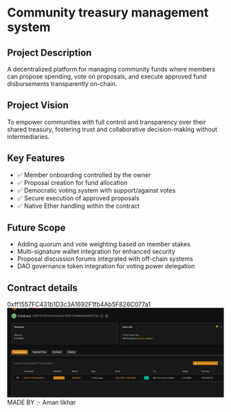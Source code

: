 # Community treasury management system
 
## Project Description   
   
A decentralized platform for managing community funds where members can propose spending, vote on proposals, and execute approved fund disbursements transparently on-chain.

## Project Vision

To empower communities with full control and transparency over their shared treasury, fostering trust and collaborative decision-making without intermediaries.

## Key Features

- ✅ Member onboarding controlled by the owner
- ✅ Proposal creation for fund allocation
- ✅ Democratic voting system with support/against votes
- ✅ Secure execution of approved proposals
- ✅ Native Ether handling within the contract

## Future Scope

- Adding quorum and vote weighting based on member stakes
- Multi-signature wallet integration for enhanced security
- Proposal discussion forums integrated with off-chain systems
- DAO governance token integration for voting power delegation

## Contract details
0xff1557FC431b1D3c3A1692F1fb4Ab5F826C077a1![alt text](image.png)
MADE BY :- Aman likhar
